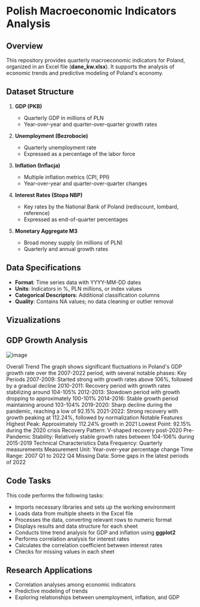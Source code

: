 # Polish Macroeconomic Indicators Analysis

## Overview
This repository provides quarterly macroeconomic indicators for Poland, organized in an Excel file (**dane_kw.xlsx**). It supports the analysis of economic trends and predictive modeling of Poland's economy.

## Dataset Structure
1. **GDP (PKB)**
   - Quarterly GDP in millions of PLN  
   - Year-over-year and quarter-over-quarter growth rates  

2. **Unemployment (Bezrobocie)**
   - Quarterly unemployment rate  
   - Expressed as a percentage of the labor force  

3. **Inflation (Inflacja)**
   - Multiple inflation metrics (CPI, PPI)  
   - Year-over-year and quarter-over-quarter changes  

4. **Interest Rates (Stopa NBP)**
   - Key rates by the National Bank of Poland (rediscount, lombard, reference)  
   - Expressed as end-of-quarter percentages  

5. **Monetary Aggregate M3**
   - Broad money supply (in millions of PLN)  
   - Quarterly and annual growth rates  

## Data Specifications
- **Format**: Time series data with YYYY-MM-DD dates  
- **Units**: Indicators in %, PLN millions, or index values  
- **Categorical Descriptors**: Additional classification columns  
- **Quality**: Contains NA values; no data cleaning or outlier removal

##  Vizualizations

## GDP Growth Analysis
![image](https://github.com/user-attachments/assets/cf5407fb-0dba-40ef-846a-6b5ebf9d6ea9)

Overall Trend
The graph shows significant fluctuations in Poland's GDP growth rate over the 2007-2022 period, with several notable phases:
Key Periods
2007-2009: Started strong with growth rates above 106%, followed by a gradual decline
2010-2011: Recovery period with growth rates stabilizing around 104-105%
2012-2013: Slowdown period with growth dropping to approximately 100-101%
2014-2016: Stable growth period maintaining around 103-104%
2019-2020: Sharp decline during the pandemic, reaching a low of 92.15%
2021-2022: Strong recovery with growth peaking at 112.24%, followed by normalization
Notable Features
Highest Peak: Approximately 112.24% growth in 2021
Lowest Point: 92.15% during the 2020 crisis
Recovery Pattern: V-shaped recovery post-2020
Pre-Pandemic Stability: Relatively stable growth rates between 104-106% during 2015-2019
Technical Characteristics
Data Frequency: Quarterly measurements
Measurement Unit: Year-over-year percentage change
Time Range: 2007 Q1 to 2022 Q4
Missing Data: Some gaps in the latest periods of 2022

## Code Tasks
This code performs the following tasks:
- Imports necessary libraries and sets up the working environment  
- Loads data from multiple sheets in the Excel file  
- Processes the data, converting relevant rows to numeric format  
- Displays results and data structure for each sheet  
- Conducts time trend analysis for GDP and inflation using **ggplot2**  
- Performs correlation analysis for interest rates  
- Calculates the correlation coefficient between interest rates  
- Checks for missing values in each sheet  

## Research Applications
- Correlation analyses among economic indicators  
- Predictive modeling of trends  
- Exploring relationships between unemployment, inflation, and GDP  
